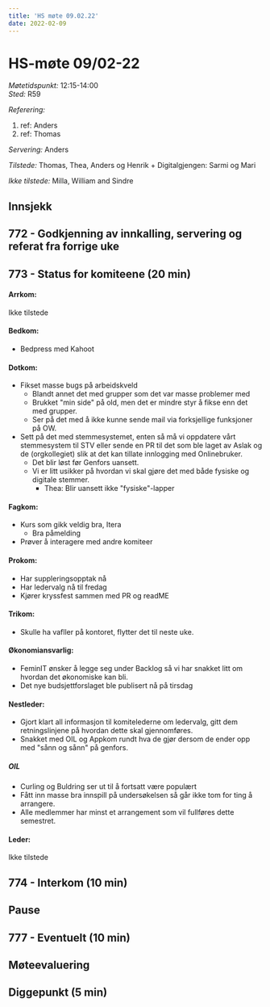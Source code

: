 ```yaml
---
title: 'HS møte 09.02.22'
date: 2022-02-09
---
```


# HS-møte 09/02-22

*Møtetidspunkt:* 12:15-14:00  
*Sted:* R59  

*Referering:*  
  1. ref:  Anders  
  2. ref:  Thomas  
  
*Servering:* Anders  

*Tilstede:* Thomas, Thea, Anders og Henrik + Digitalgjengen: Sarmi og Mari  

*Ikke tilstede:* Milla, William and Sindre  
        
    
## Innsjekk  

## 772 - Godkjenning av innkalling, servering og referat fra forrige uke  

## 773 - Status for komiteene (20 min)  

#### Arrkom:  

Ikke tilstede

#### Bedkom:  

- Bedpress med Kahoot

#### Dotkom:  

- Fikset masse bugs på arbeidskveld
    - Blandt annet det med grupper som det var masse problemer med
    - Brukket "min side" på old, men det er mindre styr å fikse enn det med grupper.
    - Ser på det med å ikke kunne sende mail via forksjellige funksjoner på OW.
- Sett på det med stemmesystemet, enten så må vi oppdatere vårt stemmesystem til STV eller sende en PR til det som ble laget av Aslak og de (orgkollegiet) slik at det kan tillate innlogging med Onlinebruker. 
    - Det blir løst før Genfors uansett.
    - Vi er litt usikker på hvordan vi skal gjøre det med både fysiske og digitale stemmer. 
        - Thea: Blir uansett ikke "fysiske"-lapper

#### Fagkom:  

- Kurs som gikk veldig bra, Itera
    - Bra påmelding
- Prøver å interagere med andre komiteer

#### Prokom:  

- Har suppleringsopptak nå
- Har ledervalg nå til fredag
- Kjører kryssfest sammen med PR og readME

#### Trikom:  

- Skulle ha vafller på kontoret, flytter det til neste uke.

#### Økonomiansvarlig:  

- FeminIT ønsker å legge seg under Backlog så vi har snakket litt om hvordan det økonomiske kan bli.
- Det nye budsjettforslaget ble publisert nå på tirsdag

#### Nestleder:

- Gjort klart all informasjon til komitelederne om ledervalg, gitt dem retningslinjene på hvordan dette skal gjennomføres. 
- Snakket med OIL og Appkom rundt hva de gjør dersom de ender opp med "sånn og sånn" på genfors. 


##### OIL

- Curling og Buldring ser ut til å fortsatt være populært
- Fått inn masse bra innspill på undersøkelsen så går ikke tom for ting å arrangere. 
- Alle medlemmer har minst et arrangement som vil fullføres dette semestret. 


#### Leder:  

Ikke tilstede

## 774 - Interkom (10 min)  

## Pause

## 777 - Eventuelt (10 min) 

## Møteevaluering  

## Diggepunkt (5 min)
